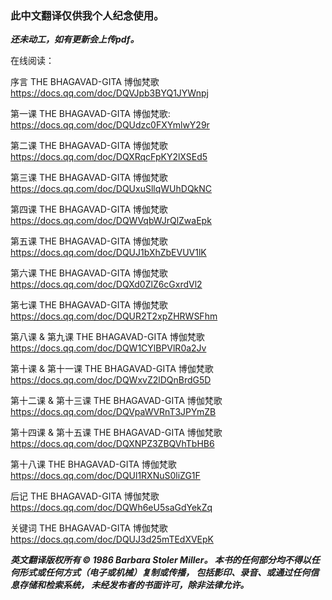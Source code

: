 ### 此中文翻译仅供我个人纪念使用。

_**还未动工，如有更新会上传pdf。**_



在线阅读：

序言 THE BHAGAVAD-GITA 博伽梵歌 https://docs.qq.com/doc/DQVJpb3BYQ1JYWnpj

第一课 THE BHAGAVAD-GITA 博伽梵歌: https://docs.qq.com/doc/DQUdzc0FXYmlwY29r

第二课 THE BHAGAVAD-GITA 博伽梵歌 https://docs.qq.com/doc/DQXRqcFpKY2lXSEd5

第三课 THE BHAGAVAD-GITA 博伽梵歌 https://docs.qq.com/doc/DQUxuSllqWUhDQkNC

第四课 THE BHAGAVAD-GITA 博伽梵歌 https://docs.qq.com/doc/DQWVqbWJrQlZwaEpk

第五课 THE BHAGAVAD-GITA 博伽梵歌 https://docs.qq.com/doc/DQUJ1bXhZbEVUV1lK

第六课 THE BHAGAVAD-GITA 博伽梵歌 https://docs.qq.com/doc/DQXd0ZlZ6cGxrdVl2

第七课 THE BHAGAVAD-GITA 博伽梵歌 https://docs.qq.com/doc/DQUR2T2xpZHRWSFhm

第八课 & 第九课 THE BHAGAVAD-GITA 博伽梵歌 https://docs.qq.com/doc/DQW1CYlBPVlR0a2Jv

第十课 & 第十一课 THE BHAGAVAD-GITA 博伽梵歌 https://docs.qq.com/doc/DQWxvZ2lDQnBrdG5D

第十二课 & 第十三课 THE BHAGAVAD-GITA 博伽梵歌 https://docs.qq.com/doc/DQVpaWVRnT3JPYmZB

第十四课 & 第十五课 THE BHAGAVAD-GITA 博伽梵歌 https://docs.qq.com/doc/DQXNPZ3ZBQVhTbHB6

第十八课 THE BHAGAVAD-GITA 博伽梵歌 https://docs.qq.com/doc/DQUl1RXNuS0liZG1F

后记 THE BHAGAVAD-GITA 博伽梵歌 https://docs.qq.com/doc/DQWh6eU5saGdYekZq

关键词 THE BHAGAVAD-GITA 博伽梵歌 https://docs.qq.com/doc/DQUJ3d25mTEdXVEpK



_**英文翻译版权所有 © 1986 Barbara Stoler Miller。
本书的任何部分均不得以任何形式或任何方式（电子或机械）复制或传播，
包括影印、录音、或通过任何信息存储和检索系统，
未经发布者的书面许可，除非法律允许。**_
